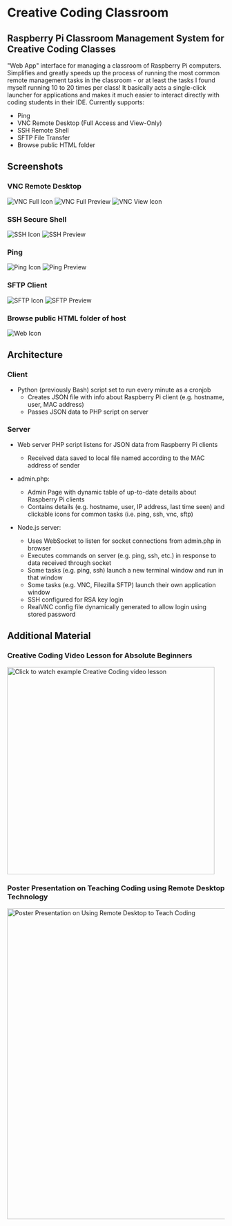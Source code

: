 # Creative Coding Classroom

## Raspberry Pi Classroom Management System for Creative Coding Classes

"Web App" interface for managing a classroom of Raspberry Pi computers. Simplifies and greatly speeds up the process of running the most common remote management tasks in the classroom - or at least the tasks I found myself running 10 to 20 times per class! It basically acts a single-click launcher for applications and makes it much easier to interact directly with coding students in their IDE. Currently supports:
* Ping
* VNC Remote Desktop (Full Access and View-Only)
* SSH Remote Shell
* SFTP File Transfer 
* Browse public HTML folder

## Screenshots
### VNC Remote Desktop
![VNC Full Icon](./img/02-vnc-full-icon.png)
![VNC Full Preview](./img/02-vnc-preview.png)
![VNC View Icon](./img/01-vnc-view-icon.png)


### SSH Secure Shell
![SSH Icon](./img/03-ssh-icon.png)
![SSH Preview](./img/03-ssh-preview.png)


### Ping
![Ping Icon](./img/04-ping-icon.png)
![Ping Preview](./img/04-ping-preview.png)

### SFTP Client
![SFTP Icon](./img/05-sftp-icon.png)
![SFTP Preview](./img/05-sftp-preview.png)


### Browse public HTML folder of host
![Web Icon](./img/06-web-icon.png)


## Architecture
### Client
* Python (previously Bash) script set to run every minute as a cronjob
	* Creates JSON file with info about Raspberry Pi client (e.g. hostname, user, MAC address)
	* Passes JSON data to PHP script on server


### Server
* Web server PHP script listens for JSON data from Raspberry Pi clients
	* Received data saved to local file named according to the MAC address of sender

* admin.php:
	* Admin Page with dynamic table of up-to-date details about Raspberry Pi clients
	* Contains details (e.g. hostname, user, IP address, last time seen) and clickable icons for common tasks (i.e. ping, ssh, vnc, sftp)

* Node.js server:
	* Uses WebSocket to listen for socket connections from admin.php in browser
	* Executes commands on server (e.g. ping, ssh, etc.) in response to data received through socket
	* Some tasks (e.g. ping, ssh) launch a new terminal window and run in that window
	* Some tasks (e.g. VNC, Filezilla SFTP) launch their own application window
	* SSH configured for RSA key login
	* RealVNC config file dynamically generated to allow login using stored password


## Additional Material
### Creative Coding Video Lesson for Absolute Beginners
<a href="http://www.youtube.com/watch?v=fO8TsDkmXYQ" target="_blank">
	<img src="./img/coding-video-lesson-preview.png" title="Click to watch example Creative Coding video lesson" width="480">
</a>


### Poster Presentation on Teaching Coding using Remote Desktop Technology
<a href="https://raw.githubusercontent.com/coding418/creative-coding-classroom/main/img/ltech-poster.png" target="_blank">
	<img src="./img/ltech-poster.png" title="Poster Presentation on Using Remote Desktop to Teach Coding" width="720">
</a>

